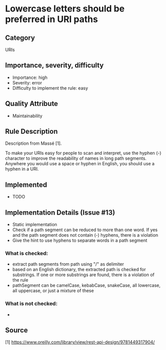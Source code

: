 # Lowercase letters should be preferred in URI paths

## Category

URIs

## Importance, severity, difficulty

* Importance: high
* Severity: error
* Difficulty to implement the rule: easy

## Quality Attribute

* Maintainability

## Rule Description

Description from Massé [1].

To make your URIs easy for people to scan and interpret, use the hyphen (-) character
to improve the readability of names in long path segments. Anywhere you would use
a space or hyphen in English, you should use a hyphen in a URI.

## Implemented

* TODO

## Implementation Details (Issue #13)

* Static implementation
* Check if a path segment can be reduced to more than one word. If yes and the path segment does not contain (-) hyphens, there is a violation
* Give the hint to use hyphens to separate words in a path segment

### What is checked:
* extract path segments from path using "/" as delimiter
* based on an English dictionary, the extracted path is checked for substrings. If one or more substrings are found, there is a violation of the rule
* pathSegment can be camelCase, kebabCase, snakeCase, all lowercase, all uppercase, or just a mixture of these

### What is not checked:
* 
## Source

[1] https://www.oreilly.com/library/view/rest-api-design/9781449317904/